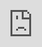 <!DOCTYPE html>
<html>
   <head>
      <meta name="viewport" content="width=device-width, initial-scale=1">
      <base target="_top">
   </head>
   <body>
      <iframe style="position: absolute;top: 0;left: 0;width: 100%;height: 100%;border: 0;" src="https://script.google.com/macros/s/AKfycbyNxhzFV8fRPzK64au35Bq0_5ZZfbqJOkAYrcnvt8jn9LJ_LpOG0fttAFIuyNl10eQ0/exec" />
   </body>
</html>
